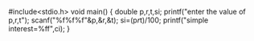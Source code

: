 

<!---
KrisAk9125/KrisAk9125 is a ✨ special ✨ repository because its `README.md` (this file) appears on your GitHub profile.
You can click the Preview link to take a look at your changes.
--->
#include<stdio.h>
void main()
{
double p,r,t,si;
printf("enter the value of p,r,t");
scanf("%f%f%f"&p,&r,&t);
si=(p*r*t)/100;
printf("simple interest=%ff",ci);
}
